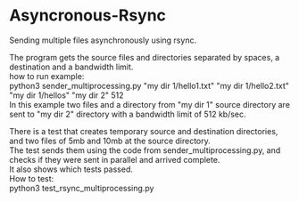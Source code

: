 # Asyncronous-Rsync
Sending multiple files asynchronously using rsync.  


The program gets the source files and directories separated by spaces, a destination and a bandwidth limit.  
how to run example:  
python3 sender_multiprocessing.py "my dir 1/hello1.txt" "my dir 1/hello2.txt" "my dir 1/hellos" "my dir 2" 512  
In this example two files and a directory from "my dir 1" source directory are sent to "my dir 2" directory with a bandwidth limit of 512 kb/sec.  

There is a test that creates temporary source and destination directories, and two files of 5mb and 10mb at the source directory.  
The test sends them using the code from sender_multiprocessing.py, and checks if they were sent in parallel and arrived complete.  
It also shows which tests passed.  
How to test:  
python3 test_rsync_multiprocessing.py  

